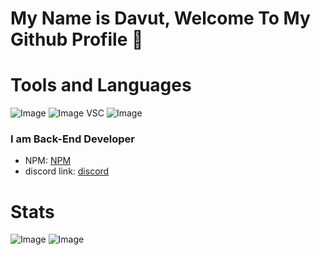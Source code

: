 # My Name is Davut, Welcome To My Github Profile 👋

# Tools and Languages
![Image](https://img.shields.io/badge/Node.js-43853D?style=for-the-badge&logo=node.js&logoColor=white) ![Image](https://img.shields.io/badge/JavaScript-F7DF1E?style=for-the-badge&logo=javascript&logoColor=black) VSC ![Image](https://img.shields.io/badge/GitHub-100000?style=for-the-badge&logo=github&logoColor=white)


### I am Back-End Developer

- NPM: <a href="https://www.npmjs.com/~davutozgursukuti">NPM</a>
- discord link: <a href="https://discord.com/users/733309959349207091">discord</a>

# Stats
![Image](https://github-readme-stats.vercel.app/api?username=davutozgursukuti4531&theme=blue-green)  ![Image](https://github-readme-stats.vercel.app/api/top-langs/?username=davutozgursukuti4531&theme=blue-green)
